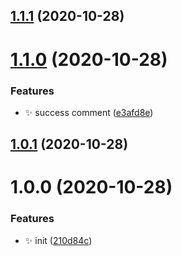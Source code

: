 ## [1.1.1](https://github.com/bubkoo/semantic-release-config/compare/v1.1.0...v1.1.1) (2020-10-28)

# [1.1.0](https://github.com/bubkoo/semantic-release-config/compare/v1.0.1...v1.1.0) (2020-10-28)


### Features

* ✨ success comment ([e3afd8e](https://github.com/bubkoo/semantic-release-config/commit/e3afd8eba1dc2c08ad57862958c73d46e64b119e))

## [1.0.1](https://github.com/bubkoo/semantic-release-config/compare/v1.0.0...v1.0.1) (2020-10-28)

# 1.0.0 (2020-10-28)


### Features

* ✨ init ([210d84c](https://github.com/bubkoo/semantic-release-config/commit/210d84c250fcdd43718a79c530ccbc68d8966187))
